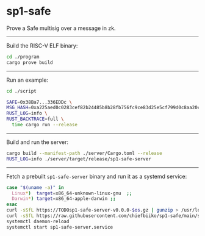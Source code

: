# sp1-safe

Prove a Safe multisig over a message in zk.

---

Build the RISC-V ELF binary:

```sh
cd ./program
cargo prove build
```

---

Run an example:

```sh
cd ./script

SAFE=0x38Ba7...336EDDc \
MSG_HASH=0xa225aed0c0283cef82b24485b8b28fb756fc9ce83d25e5cf799d0c8aa20ce6b7 \
RUST_LOG=info \
RUST_BACKTRACE=full \
  time cargo run --release
```

---

Build and run the server:

```sh
cargo build --manifest-path ./server/Cargo.toml --release
RUST_LOG=info ./server/target/release/sp1-safe-server
```

---

Fetch a prebuilt `sp1-safe-server` binary and run it as a systemd service:
<!-- https://0pointer.net/blog/dynamic-users-with-systemd.html -->
```sh
case "$(uname -a)" in
  Linux*)  target=x86_64-unknown-linux-gnu  ;;
  Darwin*) target=x86_64-apple-darwin ;;
esac
curl -sSfL https://TODOsp1-safe-server-v0.0.0-$os.gz | gunzip > /usr/local/bin/sp1-safe-server
curl -sSfL https://raw.githubusercontent.com/chiefbiiko/sp1-safe/main/server/sp1-safe-server.service | sudo tee /etc/systemd/system/sp1-safe-server.service
systemctl daemon-reload
systemctl start sp1-safe-server.service
```